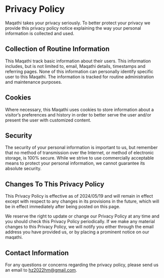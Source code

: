 # Privacy Policy

Maqathi takes your privacy seriously. To better protect your privacy we provide this privacy policy notice explaining the way your personal information is collected and used.


## Collection of Routine Information

This Maqathi track basic information about their users. This information includes, but is not limited to, email, Maqathi details, timestamps and referring pages. None of this information can personally identify specific user to this Maqathi. The information is tracked for routine administration and maintenance purposes.


## Cookies

Where necessary, this Maqathi uses cookies to store information about a visitor’s preferences and history in order to better serve the user and/or present the user with customized content.


## Security

The security of your personal information is important to us, but remember that no method of transmission over the Internet, or method of electronic storage, is 100% secure. While we strive to use commercially acceptable means to protect your personal information, we cannot guarantee its absolute security.


## Changes To This Privacy Policy

This Privacy Policy is effective as of 2024/05/19 and will remain in effect except with respect to any changes in its provisions in the future, which will be in effect immediately after being posted on this page.

We reserve the right to update or change our Privacy Policy at any time and you should check this Privacy Policy periodically. If we make any material changes to this Privacy Policy, we will notify you either through the email address you have provided us, or by placing a prominent notice on our maqathi.


## Contact Information

For any questions or concerns regarding the privacy policy, please send us an email to hz2022hm@gmail.com.
